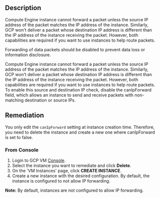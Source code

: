 ## Description

Compute Engine instance cannot forward a packet unless the source IP address of the packet matches the IP address of the instance. Similarly, GCP won't deliver a packet whose destination IP address is different than the IP address of the instance receiving the packet. However, both capabilities are required if you want to use instances to help route packets.

Forwarding of data packets should be disabled to prevent data loss or information disclosure.

Compute Engine instance cannot forward a packet unless the source IP address of the packet matches the IP address of the instance. Similarly, GCP won't deliver a packet whose destination IP address is different than the IP address of the instance receiving the packet. However, both capabilities are required if you want to use instances to help route packets. To enable this source and destination IP check, disable the canIpForward field, which allows an instance to send and receive packets with non-matching destination or source IPs.

## Remediation

You only edit the `canIpForward` setting at instance creation time. Therefore, you need to delete the instance and create a new one where canIpForward is set to false.

### From Console

1. Login to GCP VM [Console](https://console.cloud.google.com/compute/instances).
2. Select the instance you want to remediate and click **Delete**.
3. On the 'VM Instances' page, click **CREATE INSTANCE**.
4. Create a new instance with the desired configuration. By default, the instance is configured to not allow IP forwarding.

**Note:** By default, instances are not configured to allow IP forwarding.
